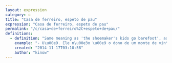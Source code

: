 ```yaml
---
layout: expression
category: c
title: "Casa de ferreiro, espeto de pau"
expression: "Casa de ferreiro, espeto de pau"
permalink: "/c/casa+de+ferreiro%2C+espeto+de+pau/"
definitions:
  - definition: "Same meaning as 'the shoemaker's kids go barefoot', as when someone is a very talented chef at some restaurant, but only cooks noodles at home."
    example: "- U\u00e9. Ele n\u00e3o \u00e9 o dono de um monte de vin\u00edcola? Por que ent\u00e3o ele s\u00f3 toma vinho vagabundo?\r\n- Casa de ferreiro, espeto de pau"
    created: "2014-11-17T03:10:58"
    author: "kinow"
---
```


